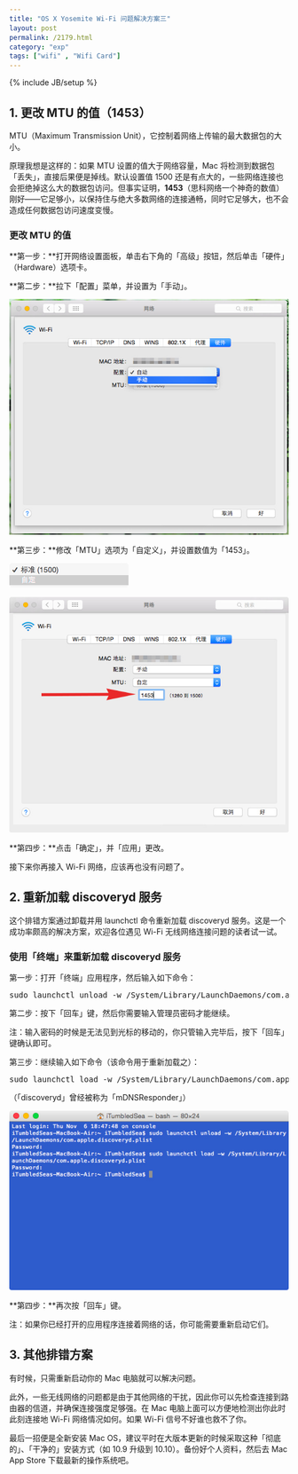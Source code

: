 ```yaml
---
title: "OS X Yosemite Wi-Fi 问题解决方案三"
layout: post
permalink: /2179.html
category: "exp"
tags: ["wifi" , "Wifi Card"]
---
```

{% include JB/setup %}

## 1. 更改 MTU 的值（1453）

MTU（Maximum Transmission Unit），它控制着网络上传输的最大数据包的大小。

原理我想是这样的：如果 MTU 设置的值大于网络容量，Mac 将检测到数据包「丢失」，直接后果便是掉线。默认设置值 1500 还是有点大的，一些网络连接也会拒绝掉这么大的数据包访问。但事实证明，**1453**（思科网络一个神奇的数值）刚好——它足够小，以保持住与绝大多数网络的连接通畅，同时它足够大，也不会造成任何数据包访问速度变慢。

<div class="insert-post-ads">
</div>

### 更改 MTU 的值

**第一步：**打开网络设置面板，单击右下角的「高级」按钮，然后单击「硬件」（Hardware）选项卡。

**第二步：**拉下「配置」菜单，并设置为「手动」。

![OS X Yosemite Wi-Fi 不问题解决方案三][1]

**第三步：**修改「MTU」选项为「自定义」，并设置数值为「1453」。

[<img class="attachment-full" src="/wp-content/uploads/2014/12/2014-11-07-09.35.06.png" alt="2014-11-07-09.35.06" width="215" height="44" />][2]

![OS X Yosemite Wi-Fi 不问题解决方案三][3]

**第四步：**点击「确定」，并「应用」更改。

接下来你再接入 Wi-Fi 网络，应该再也没有问题了。

## 2. 重新加载 discoveryd 服务

这个排错方案通过卸载并用 launchctl 命令重新加载 discoveryd 服务。这是一个成功率颇高的解决方案，欢迎各位遇见 Wi-Fi 无线网络连接问题的读者试一试。

### 使用「终端」来重新加载 discoveryd 服务

第一步：打开「终端」应用程序，然后输入如下命令：

<pre>sudo launchctl unload -w /System/Library/LaunchDaemons/com.apple.discoveryd.plist</pre>

第二步：按下「回车」键，然后你需要输入管理员密码才能继续。

注：输入密码的时候是无法见到光标的移动的，你只管输入完毕后，按下「回车」键确认即可。

第三步：继续输入如下命令（该命令用于重新加载之）：

<pre>sudo launchctl load -w /System/Library/LaunchDaemons/com.apple.discoveryd.plist</pre>

（「discoveryd」曾经被称为「mDNSResponder」）

![OS X Yosemite Wi-Fi 不问题解决方案三][4]

**第四步：**再次按「回车」键。

注：如果你已经打开的应用程序连接着网络的话，你可能需要重新启动它们。

## 3. 其他排错方案

有时候，只需重新启动你的 Mac 电脑就可以解决问题。

此外，一些无线网络的问题都是由于其他网络的干扰，因此你可以先检查连接到路由器的信道，并确保连接强度足够强。在 Mac 电脑上面可以方便地检测出你此时此刻连接地 Wi-Fi 网络情况如何。如果 Wi-Fi 信号不好谁也救不了你。

最后一招便是全新安装 Mac OS，建议平时在大版本更新的时候采取这种「彻底的」、「干净的」安装方式（如 10.9 升级到 10.10）。备份好个人资料，然后去 Mac App Store 下载最新的操作系统吧。


 [1]: /wp-content/uploads/sinapicv2-backup/2179-ww1-large-005V4vEUjw1enughqygg8j30is0fuwfr.jpg
 [2]: /wp-content/uploads/2014/12/2014-11-07-09.35.06.png
 [3]: /wp-content/uploads/sinapicv2-backup/2179-ww4-large-005V4vEUjw1enughr7c9nj30ik0fnjse.jpg
 [4]: /wp-content/uploads/sinapicv2-backup/2179-ww1-large-005V4vEUjw1enughsti7mj30fu0a60ub.jpg

